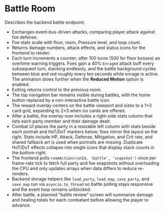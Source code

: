 # Battle Room

Describes the backend battle endpoint.

- Exchanges event-bus-driven attacks, comparing player attack against foe defense.
- Foe stats scale with floor, room, Pressure level, and loop count.
- Returns damage numbers, attack effects, and status icons for the frontend to render.
- Each turn increments a counter; after 100 turns (500 for floor bosses) an overtime warning triggers. Foes gain a 40% `Enraged` attack buff every subsequent turn, stacking endlessly, and the battle background cycles between blue and red roughly every ten seconds while enrage is active. The animation slows further when the **Reduced Motion** option is enabled.
- Exiting returns control to the previous room.
- The top navigation bar remains visible during battles, with the home button replaced by a non-interactive battle icon.
- The reward overlay centers on the battle viewport and sizes to a 1×3 card grid, expanding to 2×3 when six cards are offered.
- After a battle, the overlay now includes a right-side stats column that lists each party member and their damage dealt.
- Combat UI places the party in a resizable left column with stats beside each portrait and HoT/DoT markers below; foes mirror the layout on the right. Stats include HP, Attack, Defense, Mitigation, and Crit rate, and shared fallback art is used when portraits are missing. Duplicate HoT/DoT effects collapse into single icons that display stack counts in the bottom-right.
- The frontend polls `roomAction(runId, 'battle', 'snapshot')` once per frame-rate tick to fetch full party and foe snapshots without overloading the CPU and only updates arrays when data differs to reduce re-renders.
- Backend storage helpers like `load_party`, `load_map`, `save_party`, and `save_map` run via `asyncio.to_thread` so battle polling stays responsive and the event loop remains unblocked.
- After battle, a planned "battle review" screen will summarize damage and healing totals for each combatant before allowing the player to advance.
